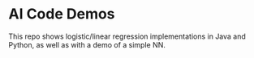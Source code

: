 # AI Code Demos
This repo shows logistic/linear regression implementations in Java and Python, as well as with a demo of a simple NN.
